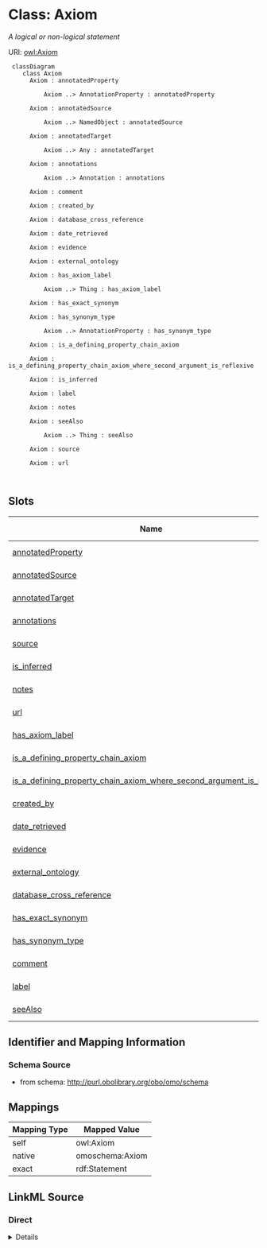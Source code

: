 # Class: Axiom
_A logical or non-logical statement_




URI: [owl:Axiom](http://www.w3.org/2002/07/owl#Axiom)



```{mermaid}
 classDiagram
    class Axiom
      Axiom : annotatedProperty
        
          Axiom ..> AnnotationProperty : annotatedProperty
        
      Axiom : annotatedSource
        
          Axiom ..> NamedObject : annotatedSource
        
      Axiom : annotatedTarget
        
          Axiom ..> Any : annotatedTarget
        
      Axiom : annotations
        
          Axiom ..> Annotation : annotations
        
      Axiom : comment
        
      Axiom : created_by
        
      Axiom : database_cross_reference
        
      Axiom : date_retrieved
        
      Axiom : evidence
        
      Axiom : external_ontology
        
      Axiom : has_axiom_label
        
          Axiom ..> Thing : has_axiom_label
        
      Axiom : has_exact_synonym
        
      Axiom : has_synonym_type
        
          Axiom ..> AnnotationProperty : has_synonym_type
        
      Axiom : is_a_defining_property_chain_axiom
        
      Axiom : is_a_defining_property_chain_axiom_where_second_argument_is_reflexive
        
      Axiom : is_inferred
        
      Axiom : label
        
      Axiom : notes
        
      Axiom : seeAlso
        
          Axiom ..> Thing : seeAlso
        
      Axiom : source
        
      Axiom : url
        
      
```




<!-- no inheritance hierarchy -->


## Slots

| Name | Cardinality and Range | Description | Inheritance |
| ---  | --- | --- | --- |
| [annotatedProperty](annotatedProperty.md) | 0..1 <br/> [AnnotationProperty](AnnotationProperty.md) |  | direct |
| [annotatedSource](annotatedSource.md) | 0..1 <br/> [NamedObject](NamedObject.md) |  | direct |
| [annotatedTarget](annotatedTarget.md) | 0..1 <br/> [Any](Any.md) |  | direct |
| [annotations](annotations.md) | 0..* <br/> [Annotation](Annotation.md) |  | direct |
| [source](source.md) | 0..* <br/> [String](String.md) |  | direct |
| [is_inferred](is_inferred.md) | 0..1 <br/> [Boolean](Boolean.md) |  | direct |
| [notes](notes.md) | 0..* <br/> [String](String.md) |  | direct |
| [url](url.md) | 0..1 <br/> [String](String.md) |  | direct |
| [has_axiom_label](has_axiom_label.md) | 0..1 <br/> [Thing](Thing.md) |  | direct |
| [is_a_defining_property_chain_axiom](is_a_defining_property_chain_axiom.md) | 0..1 <br/> [String](String.md) |  | direct |
| [is_a_defining_property_chain_axiom_where_second_argument_is_reflexive](is_a_defining_property_chain_axiom_where_second_argument_is_reflexive.md) | 0..1 <br/> [String](String.md) |  | direct |
| [created_by](created_by.md) | 0..1 <br/> [String](String.md) |  | direct |
| [date_retrieved](date_retrieved.md) | 0..1 <br/> [String](String.md) |  | direct |
| [evidence](evidence.md) | 0..1 <br/> [String](String.md) |  | direct |
| [external_ontology](external_ontology.md) | 0..* <br/> [String](String.md) |  | direct |
| [database_cross_reference](database_cross_reference.md) | 0..* <br/> [CURIELiteral](CURIELiteral.md) |  | direct |
| [has_exact_synonym](has_exact_synonym.md) | 0..* <br/> [LabelType](LabelType.md) |  | direct |
| [has_synonym_type](has_synonym_type.md) | 0..* <br/> [AnnotationProperty](AnnotationProperty.md) |  | direct |
| [comment](comment.md) | 0..* <br/> [String](String.md) |  | direct |
| [label](label.md) | 0..1 <br/> [LabelType](LabelType.md) |  | direct |
| [seeAlso](seeAlso.md) | 0..* <br/> [Thing](Thing.md) |  | direct |









## Identifier and Mapping Information







### Schema Source


* from schema: http://purl.obolibrary.org/obo/omo/schema





## Mappings

| Mapping Type | Mapped Value |
| ---  | ---  |
| self | owl:Axiom |
| native | omoschema:Axiom |
| exact | rdf:Statement |





## LinkML Source

<!-- TODO: investigate https://stackoverflow.com/questions/37606292/how-to-create-tabbed-code-blocks-in-mkdocs-or-sphinx -->

### Direct

<details>
```yaml
name: Axiom
description: A logical or non-logical statement
from_schema: http://purl.obolibrary.org/obo/omo/schema
exact_mappings:
- rdf:Statement
rank: 1000
slots:
- annotatedProperty
- annotatedSource
- annotatedTarget
- annotations
- source
- is_inferred
- notes
- url
- has_axiom_label
- is_a_defining_property_chain_axiom
- is_a_defining_property_chain_axiom_where_second_argument_is_reflexive
- created_by
- date_retrieved
- evidence
- external_ontology
- database_cross_reference
- has_exact_synonym
- has_synonym_type
- comment
- label
- seeAlso
slot_usage:
  database_cross_reference:
    name: database_cross_reference
    description: Uses to indicate the source of an axiom
    in_subset:
    - go permitted profile
    exact_mappings:
    - dcterms:source
    domain_of:
    - HasMappings
    - Axiom
class_uri: owl:Axiom
represents_relationship: true

```
</details>

### Induced

<details>
```yaml
name: Axiom
description: A logical or non-logical statement
from_schema: http://purl.obolibrary.org/obo/omo/schema
exact_mappings:
- rdf:Statement
rank: 1000
slot_usage:
  database_cross_reference:
    name: database_cross_reference
    description: Uses to indicate the source of an axiom
    in_subset:
    - go permitted profile
    exact_mappings:
    - dcterms:source
    domain_of:
    - HasMappings
    - Axiom
attributes:
  annotatedProperty:
    name: annotatedProperty
    from_schema: http://purl.obolibrary.org/obo/omo/schema
    exact_mappings:
    - rdf:predicate
    rank: 1000
    is_a: reification_predicate
    slot_uri: owl:annotatedProperty
    alias: annotatedProperty
    owner: Axiom
    domain_of:
    - Axiom
    relational_role: PREDICATE
    range: AnnotationProperty
  annotatedSource:
    name: annotatedSource
    todos:
    - restrict range
    from_schema: http://purl.obolibrary.org/obo/omo/schema
    exact_mappings:
    - rdf:subject
    rank: 1000
    is_a: reification_predicate
    slot_uri: owl:annotatedSource
    alias: annotatedSource
    owner: Axiom
    domain_of:
    - Axiom
    relational_role: SUBJECT
    range: NamedObject
  annotatedTarget:
    name: annotatedTarget
    todos:
    - restrict range
    from_schema: http://purl.obolibrary.org/obo/omo/schema
    exact_mappings:
    - rdf:object
    rank: 1000
    is_a: reification_predicate
    slot_uri: owl:annotatedTarget
    alias: annotatedTarget
    owner: Axiom
    domain_of:
    - Axiom
    relational_role: OBJECT
    range: Any
  annotations:
    name: annotations
    from_schema: http://purl.obolibrary.org/obo/omo/schema
    rank: 1000
    multivalued: true
    alias: annotations
    owner: Axiom
    domain_of:
    - Axiom
    range: Annotation
  source:
    name: source
    from_schema: http://purl.obolibrary.org/obo/omo/schema
    exact_mappings:
    - http://purl.org/dc/terms/source
    - oio:source
    rank: 1000
    is_a: provenance_property
    slot_uri: dcterms:source
    multivalued: true
    alias: source
    owner: Axiom
    domain_of:
    - Ontology
    - Axiom
    range: string
  is_inferred:
    name: is_inferred
    deprecated: deprecated oboInOwl property
    from_schema: http://purl.obolibrary.org/obo/omo/schema
    rank: 1000
    slot_uri: oio:is_inferred
    alias: is_inferred
    owner: Axiom
    domain_of:
    - Axiom
    range: boolean
  notes:
    name: notes
    deprecated: deprecated oboInOwl property
    from_schema: http://purl.obolibrary.org/obo/omo/schema
    rank: 1000
    slot_uri: oio:notes
    multivalued: true
    alias: notes
    owner: Axiom
    domain_of:
    - Axiom
    range: string
  url:
    name: url
    deprecated: deprecated oboInOwl property
    from_schema: http://purl.obolibrary.org/obo/omo/schema
    rank: 1000
    slot_uri: oio:url
    alias: url
    owner: Axiom
    domain_of:
    - Axiom
    range: string
  has_axiom_label:
    name: has_axiom_label
    from_schema: http://purl.obolibrary.org/obo/omo/schema
    rank: 1000
    is_a: provenance_property
    slot_uri: IAO:0010000
    alias: has_axiom_label
    owner: Axiom
    domain_of:
    - Axiom
    range: Thing
  is_a_defining_property_chain_axiom:
    name: is_a_defining_property_chain_axiom
    from_schema: http://purl.obolibrary.org/obo/omo/schema
    rank: 1000
    slot_uri: RO:0002581
    alias: is_a_defining_property_chain_axiom
    owner: Axiom
    domain_of:
    - Axiom
    range: string
  is_a_defining_property_chain_axiom_where_second_argument_is_reflexive:
    name: is_a_defining_property_chain_axiom_where_second_argument_is_reflexive
    from_schema: http://purl.obolibrary.org/obo/omo/schema
    rank: 1000
    slot_uri: RO:0002582
    alias: is_a_defining_property_chain_axiom_where_second_argument_is_reflexive
    owner: Axiom
    domain_of:
    - Axiom
    range: string
  created_by:
    name: created_by
    deprecated: proposed obsoleted by OMO group 2022-04-12
    from_schema: http://purl.obolibrary.org/obo/omo/schema
    deprecated_element_has_exact_replacement: creator
    rank: 1000
    is_a: provenance_property
    slot_uri: oio:created_by
    alias: created_by
    owner: Axiom
    domain_of:
    - HasProvenance
    - Axiom
    range: string
  date_retrieved:
    name: date_retrieved
    from_schema: http://purl.obolibrary.org/obo/omo/schema
    rank: 1000
    is_a: provenance_property
    slot_uri: oio:date_retrieved
    alias: date_retrieved
    owner: Axiom
    domain_of:
    - Axiom
    range: string
  evidence:
    name: evidence
    deprecated: deprecated oboInOwl property
    from_schema: http://purl.obolibrary.org/obo/omo/schema
    rank: 1000
    slot_uri: oio:evidence
    alias: evidence
    owner: Axiom
    domain_of:
    - Axiom
    range: string
  external_ontology:
    name: external_ontology
    deprecated: deprecated oboInOwl property
    from_schema: http://purl.obolibrary.org/obo/omo/schema
    rank: 1000
    slot_uri: oio:external_ontology
    multivalued: true
    alias: external_ontology
    owner: Axiom
    domain_of:
    - Axiom
    range: string
  database_cross_reference:
    name: database_cross_reference
    description: Uses to indicate the source of an axiom
    in_subset:
    - go permitted profile
    from_schema: http://purl.obolibrary.org/obo/omo/schema
    exact_mappings:
    - dcterms:source
    rank: 1000
    is_a: match
    slot_uri: oio:hasDbXref
    multivalued: true
    alias: database_cross_reference
    owner: Axiom
    domain_of:
    - HasMappings
    - Axiom
    range: CURIELiteral
  has_exact_synonym:
    name: has_exact_synonym
    from_schema: http://purl.obolibrary.org/obo/omo/schema
    rank: 1000
    is_a: synonym
    slot_uri: oio:hasExactSynonym
    multivalued: true
    alias: has_exact_synonym
    owner: Axiom
    domain_of:
    - HasSynonyms
    - Axiom
    disjoint_with:
    - label
    range: label type
  has_synonym_type:
    name: has_synonym_type
    from_schema: http://purl.obolibrary.org/obo/omo/schema
    rank: 1000
    slot_uri: oio:hasSynonymType
    multivalued: true
    alias: has_synonym_type
    owner: Axiom
    domain_of:
    - Axiom
    range: AnnotationProperty
  comment:
    name: comment
    comments:
    - in obo format, a term cannot have more than one comment
    from_schema: http://purl.obolibrary.org/obo/omo/schema
    rank: 1000
    is_a: informative_property
    slot_uri: rdfs:comment
    multivalued: true
    alias: comment
    owner: Axiom
    domain_of:
    - HasUserInformation
    - Ontology
    - Axiom
    range: string
  label:
    name: label
    comments:
    - SHOULD follow OBO label guidelines
    - MUST be unique within an ontology
    - SHOULD be unique across OBO
    in_subset:
    - allotrope required profile
    - go required profile
    - obi required profile
    from_schema: http://purl.obolibrary.org/obo/omo/schema
    exact_mappings:
    - skos:prefLabel
    rank: 1000
    is_a: core_property
    slot_uri: rdfs:label
    multivalued: false
    alias: label
    owner: Axiom
    domain_of:
    - HasMinimalMetadata
    - Axiom
    range: label type
  seeAlso:
    name: seeAlso
    todos:
    - restrict range
    from_schema: http://purl.obolibrary.org/obo/omo/schema
    rank: 1000
    slot_uri: rdfs:seeAlso
    multivalued: true
    alias: seeAlso
    owner: Axiom
    domain_of:
    - HasUserInformation
    - Axiom
    range: Thing
class_uri: owl:Axiom
represents_relationship: true

```
</details>